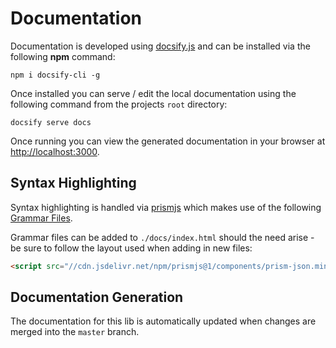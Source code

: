 # Documentation

Documentation is developed using [docsify.js](https://docsify.js.org/#/) and can be installed via the following **npm** command:

```shell
npm i docsify-cli -g
```

Once installed you can serve / edit the local documentation using the following command from the projects `root` directory:

```shell
docsify serve docs
```

Once running you can view the generated documentation in your browser at [http://localhost:3000](http://localhost:3000).

## Syntax Highlighting

Syntax highlighting is handled via [prismjs](https://prismjs.com/) which makes use of the following [Grammar Files](https://cdn.jsdelivr.net/npm/prismjs@1/components/).

Grammar files can be added to `./docs/index.html` should the need arise - be sure to follow the layout used when adding in new files:

```html
<script src="//cdn.jsdelivr.net/npm/prismjs@1/components/prism-json.min.js"></script>
```

## Documentation Generation

The documentation for this lib is automatically updated when changes are merged into the `master` branch.
